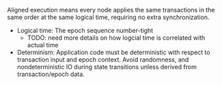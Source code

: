 Aligned execution means every node applies the same transactions in the same order at the same logical time, requiring no extra synchronization.

- Logical time: The epoch sequence number-tight
    - TODO: need more details on how logcial time is correlated with actual time
- Determinism: Application code must be deterministic with respect to transaction input and epoch context. Avoid randomness, and nondeterministic IO during state transitions unless derived from transaction/epoch data.
